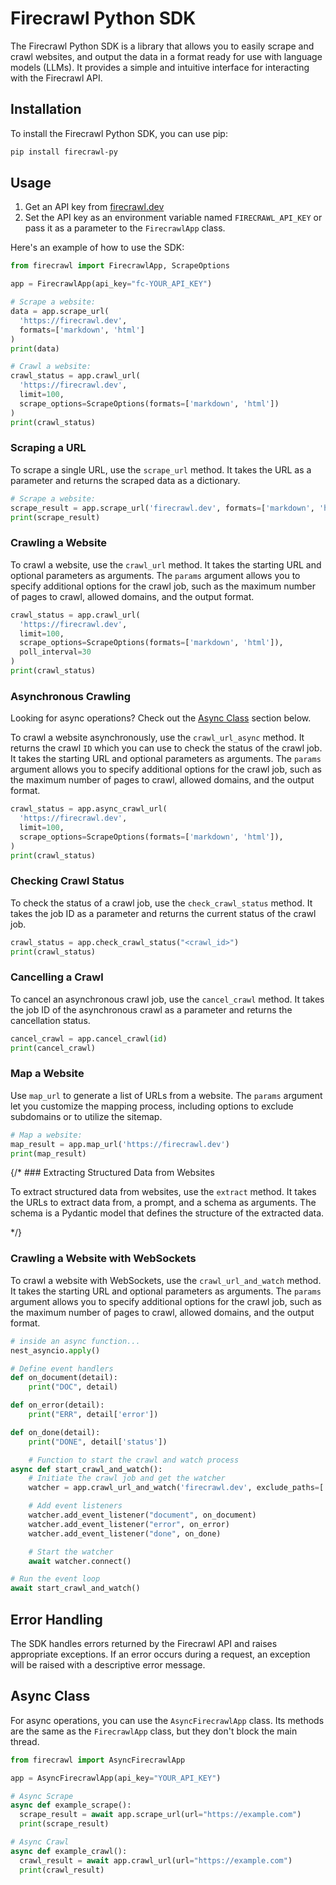 # Firecrawl Python SDK

The Firecrawl Python SDK is a library that allows you to easily scrape and crawl websites, and output the data in a format ready for use with language models (LLMs). It provides a simple and intuitive interface for interacting with the Firecrawl API.

## Installation

To install the Firecrawl Python SDK, you can use pip:

```bash 
pip install firecrawl-py
```

## Usage

1. Get an API key from [firecrawl.dev](https://firecrawl.dev)
2. Set the API key as an environment variable named `FIRECRAWL_API_KEY` or pass it as a parameter to the `FirecrawlApp` class.

Here's an example of how to use the SDK:

```python 
from firecrawl import FirecrawlApp, ScrapeOptions

app = FirecrawlApp(api_key="fc-YOUR_API_KEY")

# Scrape a website:
data = app.scrape_url(
  'https://firecrawl.dev', 
  formats=['markdown', 'html']
)
print(data)

# Crawl a website:
crawl_status = app.crawl_url(
  'https://firecrawl.dev', 
  limit=100, 
  scrape_options=ScrapeOptions(formats=['markdown', 'html'])
)
print(crawl_status)
```

### Scraping a URL

To scrape a single URL, use the `scrape_url` method. It takes the URL as a parameter and returns the scraped data as a dictionary.

```python 
# Scrape a website:
scrape_result = app.scrape_url('firecrawl.dev', formats=['markdown', 'html'])
print(scrape_result)
```

### Crawling a Website

To crawl a website, use the `crawl_url` method. It takes the starting URL and optional parameters as arguments. The `params` argument allows you to specify additional options for the crawl job, such as the maximum number of pages to crawl, allowed domains, and the output format.

```python 
crawl_status = app.crawl_url(
  'https://firecrawl.dev', 
  limit=100, 
  scrape_options=ScrapeOptions(formats=['markdown', 'html']),
  poll_interval=30
)
print(crawl_status)
```

### Asynchronous Crawling

<Tip>Looking for async operations? Check out the [Async Class](#async-class) section below.</Tip>

To crawl a website asynchronously, use the `crawl_url_async` method. It returns the crawl `ID` which you can use to check the status of the crawl job. It takes the starting URL and optional parameters as arguments. The `params` argument allows you to specify additional options for the crawl job, such as the maximum number of pages to crawl, allowed domains, and the output format.

```python 
crawl_status = app.async_crawl_url(
  'https://firecrawl.dev', 
  limit=100, 
  scrape_options=ScrapeOptions(formats=['markdown', 'html']),
)
print(crawl_status)
```

### Checking Crawl Status

To check the status of a crawl job, use the `check_crawl_status` method. It takes the job ID as a parameter and returns the current status of the crawl job.

```python 
crawl_status = app.check_crawl_status("<crawl_id>")
print(crawl_status)
```

### Cancelling a Crawl

To cancel an asynchronous crawl job, use the `cancel_crawl` method. It takes the job ID of the asynchronous crawl as a parameter and returns the cancellation status.

```python 
cancel_crawl = app.cancel_crawl(id)
print(cancel_crawl)
```

### Map a Website

Use `map_url` to generate a list of URLs from a website. The `params` argument let you customize the mapping process, including options to exclude subdomains or to utilize the sitemap.

```python 
# Map a website:
map_result = app.map_url('https://firecrawl.dev')
print(map_result)
```

{/* ### Extracting Structured Data from Websites

  To extract structured data from websites, use the `extract` method. It takes the URLs to extract data from, a prompt, and a schema as arguments. The schema is a Pydantic model that defines the structure of the extracted data.

  <ExtractPythonShort /> */}

### Crawling a Website with WebSockets

To crawl a website with WebSockets, use the `crawl_url_and_watch` method. It takes the starting URL and optional parameters as arguments. The `params` argument allows you to specify additional options for the crawl job, such as the maximum number of pages to crawl, allowed domains, and the output format.

```python 
# inside an async function...
nest_asyncio.apply()

# Define event handlers
def on_document(detail):
    print("DOC", detail)

def on_error(detail):
    print("ERR", detail['error'])

def on_done(detail):
    print("DONE", detail['status'])

    # Function to start the crawl and watch process
async def start_crawl_and_watch():
    # Initiate the crawl job and get the watcher
    watcher = app.crawl_url_and_watch('firecrawl.dev', exclude_paths=['blog/*'], limit=5)

    # Add event listeners
    watcher.add_event_listener("document", on_document)
    watcher.add_event_listener("error", on_error)
    watcher.add_event_listener("done", on_done)

    # Start the watcher
    await watcher.connect()

# Run the event loop
await start_crawl_and_watch()
```

## Error Handling

The SDK handles errors returned by the Firecrawl API and raises appropriate exceptions. If an error occurs during a request, an exception will be raised with a descriptive error message.

## Async Class

For async operations, you can use the `AsyncFirecrawlApp` class. Its methods are the same as the `FirecrawlApp` class, but they don't block the main thread.

```python 
from firecrawl import AsyncFirecrawlApp

app = AsyncFirecrawlApp(api_key="YOUR_API_KEY")

# Async Scrape
async def example_scrape():
  scrape_result = await app.scrape_url(url="https://example.com")
  print(scrape_result)

# Async Crawl
async def example_crawl():
  crawl_result = await app.crawl_url(url="https://example.com")
  print(crawl_result)
```